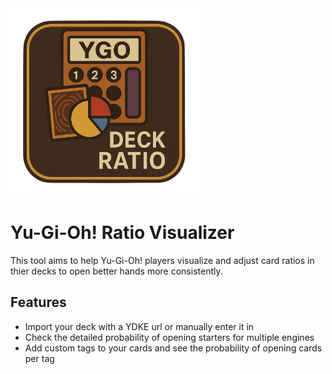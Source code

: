 <img src='./public/Icon.png' alt='Logo' width='300'>

# Yu-Gi-Oh! Ratio Visualizer

This tool aims to help Yu-Gi-Oh! players visualize and adjust card ratios in thier decks to open better hands more consistently.

## Features
- Import your deck with a YDKE url or manually enter it in
- Check the detailed probability of opening starters for multiple engines
- Add custom tags to your cards and see the probability of opening cards per tag

<!-- ## How to use -->